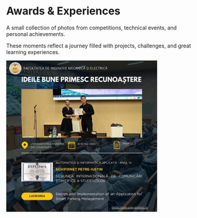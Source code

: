 # Awards & Experiences

A small collection of photos from competitions, technical events, and personal achievements.

These moments reflect a journey filled with projects, challenges, and great learning experiences.

<img src="./pictures/Presentation photo.jpg" alt="Presentation photo" width="80%" />
